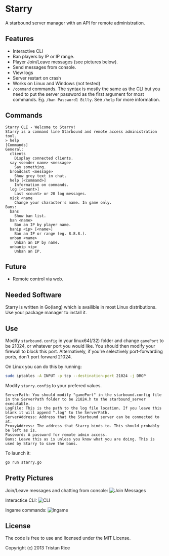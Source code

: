 Starry
======

A starbound server manager with an API for remote administration.

Features
-----
* Interactive CLI
* Ban players by IP or IP range.
* Player Join/Leave messages (see pictures below).
* Send messages from console.
* View logs
* Server restart on crash
* Works on Linux and Windows (not tested)
* `/command` commands. The syntax is mostly the same as the CLI but you need to put the server password as the first argument for most commands. Eg. `/ban Password1 Billy`. See `/help` for more information.

Commands
-----
```
Starry CLI - Welcome to Starry!
Starry is a command line Starbound and remote access administration tool.
> help
[Commands]
General:
  clients 
    Display connected clients.
  say <sender name> <message>
    Say something.
  broadcast <message>
    Show grey text in chat.
  help [<command>]
    Information on commands.
  log [<count>]
    Last <count> or 20 log messages.
  nick <name
    Change your character's name. In game only.
Bans:
  bans 
    Show ban list.
  ban <name>
    Ban an IP by player name.
  banip <ip> [<name>]
    Ban an IP or range (eg. 8.8.8.).
  unban <name>
    Unban an IP by name.
  unbanip <ip>
    Unban an IP.
```

Future
-----
* Remote control via web.

Needed Software
-----
Starry is written in Go(lang) which is availible in most Linux distributions. Use your package manager to install it.

Use
------

Modify `starbound.config` in your linux64(/32) folder and change `gamePort` to be 21024, or whatever port you would like. You should then modify your firewall to block this port. Alternatively, if you're selectively port-forwarding ports, don't port forward 21024. 

On Linux you can do this by running:
```bash
sudo iptables -A INPUT -p tcp --destination-port 21024 -j DROP
```

Modify `starry.config` to your prefered values.
```
ServerPath: You should modify "gamePort" in the starbound.config file in the ServerPath folder to be 21024.h to the starbound_server executable.
LogFile: This is the path to the log file location. If you leave this blank it will append ".log" to the ServerPath.
ServerAddress: Address that the Starbound server can be connected to at. 
ProxyAddress: The address that Starry binds to. This should probably be left as is.
Password: A password for remote admin access.
Bans: Leave this as is unless you know what you are doing. This is used by Starry to save the bans.
```

To launch it:
```bash
go run starry.go
```

Pretty Pictures
------
Join/Leave messages and chatting from console:
![Join Messages](http://i.imgur.com/2TFCuEv.png)

Interactice CLI:
![CLI](http://i.imgur.com/ZKP9OHM.png)

Ingame commands:
![Ingame](http://i.imgur.com/OJ9fEye.png)

License
-----
The code is free to use and licensed under the MIT License.

Copyright (c) 2013 Tristan Rice
